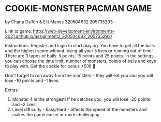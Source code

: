 # COOKIE-MONSTER PACMAN GAME
by Chana Dalfen & Elit Manes
320504632 205735293

Link to game:
https://web-development-environments-2021.github.io/assignment2_320504632_205735293/

Instructions:
Register and login to start playing. 
You have to get all the balls and the highest score without losing all your 5 lives or running out of time!
There are 3 types of balls: 5 points, 15 points and 25 points.
In the settings you can choose the time limit, number of monsters, colors of balls and keys to play with.
Get the cookie for bonus +50!! :cookie:

Don't forget to run away from the monsters - they will eat you and you will lose -10 points and -1 lives.

Extras:
1. Monster 4 is the strongest! If he catches you, you will lose -20 points and -2 lives.
2. Level difficulty - Easy/Hard - affects the speed of the monsters and makes the game easier or more challenging.

